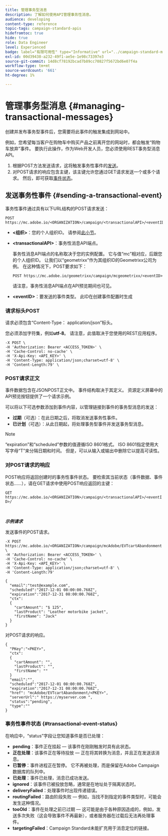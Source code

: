 ```yaml
---
title: 管理事务型消息
description: 了解如何使用API管理事务性消息。
audience: developing
content-type: reference
topic-tags: campaign-standard-apis
hidefromtoc: true
hide: true
role: Data Engineer
level: Experienced
badge: label="有限可用性" type="Informative" url="../campaign-standard-migration-home.md" tooltip="仅限于Campaign Standard已迁移的用户"
exl-id: 00d39438-a232-49f1-ae5e-1e98c73397e3
source-git-commit: 14d8cf78192bcad7b89cc70827f5672bd6e07f4a
workflow-type: tm+mt
source-wordcount: '661'
ht-degree: 1%

---
```


# 管理事务型消息 {#managing-transactional-messages}

创建并发布事务型事件后，您需要将此事件的触发集成到网站中。

例如，您希望每当客户在购物车中购买产品之前离开您的网站时，都会触发“购物车放弃”事件。 要执行此操作，作为Web开发人员，您必须使用REST事务型消息API。

1. 根据POST方法发送请求，这将触发事务性事件的[发送](#sending-a-transactional-event)。
1. 对POST请求的响应包含主键，该主键允许您通过GET请求发送一个或多个请求。 然后，即可获取[事件状态](#transactional-event-status)。

## 发送事务性事件 {#sending-a-transactional-event}

事务性事件通过具有以下URL结构的POST请求发送：

```
POST https://mc.adobe.io/<ORGANIZATION>/campaign/<transactionalAPI>/<eventID>
```

* **&lt;组织>**：您的个人组织ID。 请参阅[此小节](must-read.md)。

* **&lt;transactionalAPI>**：事务性消息API端点。

  事务性消息API端点的名称取决于您的实例配置。 它与值“mc”相对应，后跟您的个人组织ID。 让我们以“geometrixx”作为其组织ID的Geometrixx公司为例。 在这种情况下，POST要求如下：

  `POST https://mc.adobe.io/geometrixx/campaign/mcgeometrixx/<eventID>`

  请注意，事务性消息API端点在API预览期间也可见。

* **&lt;eventID>**：要发送的事件类型。 此ID在创建事件配置时生成

### 请求标头POST

请求必须包含“Content-Type： application/json”标头。

您必须添加字符集，例如&#x200B;**utf-8**。 请注意，此值取决于您使用的REST应用程序。

```
-X POST \
-H 'Authorization: Bearer <ACCESS_TOKEN>' \
-H 'Cache-Control: no-cache' \
-H 'X-Api-Key: <API_KEY>' \
-H 'Content-Type: application/json;charset=utf-8' \
-H 'Content-Length:79' \
```

### POST请求正文

事件数据包含在JSONPOST正文中。 事件结构取决于其定义。 资源定义屏幕中的API预览按钮提供了一个请求示例。

可以将以下可选参数添加到事件内容，以管理链接到事件的事务型消息的发送：

* **过期**（可选）：在此日期之后，将取消发送事务性事件。
* **已计划**（可选）：从此日期起，将处理事务型事件并发送事务型消息。

>[!NOTE]
>
>“expiration”和“scheduled”参数的值遵循ISO 8601格式。 ISO 8601指定使用大写字母“T”来分隔日期和时间。 但是，可以从输入或输出中删除它以提高可读性。

### 对POST请求的响应

POST响应将返回创建时的事务性事件状态。 要检索其当前状态（事件数据、事件状态……），请在GET请求中使用POST响应返回的主键：

`GET https://mc.adobe.io/<ORGANIZATION>/campaign/<transactionalAPI>/<eventID>/`

<br/>

***示例请求***

发送事件的POST请求。

```
-X POST https://mc.adobe.io/<ORGANIZATION>/campaign/mcAdobe/EVTcartAbandonment \
-H 'Authorization: Bearer <ACCESS_TOKEN>' \
-H 'Cache-Control: no-cache' \
-H 'X-Api-Key: <API_KEY>' \
-H 'Content-Type: application/json;charset=utf-8' \
-H 'Content-Length:79'

{
  "email":"test@example.com",
  "scheduled":"2017-12-01 08:00:00.768Z",
  "expiration":"2017-12-31 08:00:00.768Z",
  "ctx":
  {
    "cartAmount": "$ 125",
    "lastProduct": "Leather motorbike jacket",
    "firstName": "Jack"
  }
}
```

对POST请求的响应。

```
{
  "PKey":"<PKEY>",
  "ctx":
  {
    "cartAmount": "",
    "lastProduct": "",
    "firstName": ""
  }
  "email":"",
  "scheduled":"2017-12-01 08:00:00.768Z",
  "expiration":"2017-12-31 08:00:00.768Z",
  "href": "mcAdobe/EVTcartAbandonment/<PKEY>",
  "serverUrl":" https://myserver.com ",
  "status":"pending",
  "type":""
}
```

### 事务性事件状态 {#transactional-event-status}

在响应中，“status”字段让您知道事件是否已处理：

* **pending**：事件正在挂起 — 该事件在刚刚触发时具有此状态。
* **正在处理**：该事件正在等待投放 — 正在将其转换为消息，并且正在发送该消息。
* **已暂停**：事件进程正在暂停。 它不再被处理，而是保留在Adobe Campaign数据库的队列中。
* **已处理**：事件已处理，消息已成功发送。
* **ignored**：该事件已被投放忽略，通常是在地址处于隔离状态时。
* **deliveryFailed**：处理事件时出现传递错误。
* **routingFailed**：路由阶段失败 — 例如，当找不到指定的事件类型时，可能会发生这种情况。
* **tooOld**：事件在处理之前已过期 — 这可能是由于各种原因造成的，例如，发送多次失败（这会导致事件不再最新），或者服务器在过载后无法再处理事件。
* **targetingFailed**：Campaign Standard未能扩充用于消息定位的链接。
